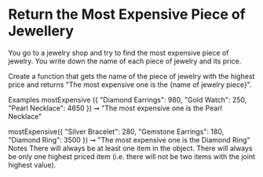 # Return the Most Expensive Piece of Jewellery

You go to a jewelry shop and try to find the most expensive piece of jewelry. You write down the name of each piece of jewelry and its price.

Create a function that gets the name of the piece of jewelry with the highest price and returns "The most expensive one is the {name of jewelry piece}".

Examples
mostExpensive ({
"Diamond Earrings": 980,
"Gold Watch": 250,
"Pearl Necklace": 4650
}) ➞ "The most expensive one is the Pearl Necklace"

mostExpensive({
"Silver Bracelet": 280,
"Gemstone Earrings": 180,
"Diamond Ring": 3500
}) ➞ "The most expensive one is the Diamond Ring"
Notes
There will always be at least one item in the object.
There will always be only one highest priced item (i.e. there will not be two items with the joint highest value).
